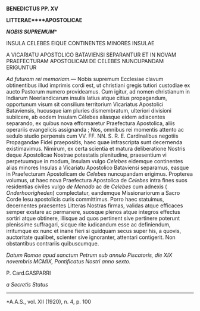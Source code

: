 **BENEDICTUS PP. XV**

**LITTERAE****APOSTOLICAE**

***NOBIS SUPREMUM****

INSULA CELEBES EIQUE CONTINENTES MINORES INSULAE

A VICARIATU APOSTOLICO BATAVIENSI SEPARANTUR ET IN NOVAM PRAEFECTURAM APOSTOLICAM DE CELEBES NUNCUPANDAM ERIGUNTUR

*Ad futuram rei memoriam.*— Nobis supremum Ecclesiae clavum obtinentibus illud imprimis cordi est, ut christiani gregis tutiori custodiae ex aucto Pastorum numero provideamus. Cum igitur, ad nomen christianum in Indiarum Neerlandicarum insulis latius atque citius propagandum, opportunum visum sit consilium territorium Vicariatus Apostolici Bataviensis, hucusque iam pluries dismembratum, ulteriori divisioni subiicere, ab eodem Insulam Célebes aliasque eidem adiacentes separando, ex quibus nova efformaretur Praefectura Apostolica, aliis operariis evangelicis assignanda ; Nos, omnibus rei momentis attento ac sedulo studio perpensis cum VV. FF. NN. S. R. E. Cardinalibus negotiis Propagandae Fidei praepositis, haec quae infrascripta sunt decernenda existimavimus. Nimirum, ex certa scientia et matura deliberatione Nostris deque Apostolicae Nostrae potestatis plenitudine, praesentium vi perpetuumque in modum, Insulam vulgo *Celebes* eidemque continentes alias minores Insulas a Vicariatu Apostolico Bataviensi separamus, easque in Praefecturam Apostolicam de *Celebes* nuncupandam erigimus. Propterea volumus, ut haec nova Praefectura Apostolica de *Celebes* intra fines suos residentias civiles vulgo *de Menado* ac de *Celebes* cum adnexis ( *Onderhoorigheden*) complectatur, eandemque Missionariorum a Sacro Corde Iesu apostolicis curis committimus. Porro haec statuimus, decernentes praesentes Litteras Nostras firmas, validas atque efficaces semper exstare ac permanere, suosque plenos atque integros effectus sortiri atque obtinere, illisque ad quos pertinent sive pertinere poterunt plenissime suffragari, sicque rite iudicandum esse ac definiendum, irritumque ex nunc et inane fieri si quidquam secus super his, a quovis, auctoritate qualibet, scienter sive ignoranter, attentari contigerit. Non obstantibus contrariis quibuscumque.

*Datum Romae apud sanctum Petrum sub annulo Piscatoris, die XIX novembris MCMIX, Pontificatus Nostri anno sexto.*

P. Card.GASPARRI

*a Secretis Status*

* * *

*A.A.S., vol. XII (1920), n. 4, p. 100